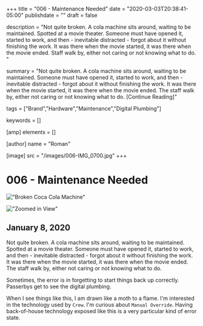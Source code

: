 +++
title = "006 - Maintenance Needed"
date = "2020-03-03T20:38:41-05:00"
publishdate = ""
draft = false

description = "Not quite broken. A cola machine sits around, waiting to be maintained. Spotted at a movie theater. Someone must have opened it, started to work, and then - inevitable distracted - forgot about it without finishing the work. It was there when the movie started, it was there when the movie ended. Staff walk by, either not caring or not knowing what to do. "

summary = "Not quite broken. A cola machine sits around, waiting to be maintained. Someone must have opened it, started to work, and then - inevitable distracted - forgot about it without finishing the work. It was there when the movie started, it was there when the movie ended. The staff walk by, either not caring or not knowing what to do. [Continue Reading]"

tags = ["Brand","Hardware","Maintenance","Digital Plumbing"]

keywords = []

[amp]
    elements = []

[author]
    name = "Roman"

[image]
    src = "/images/006-IMG_0700.jpg"
+++

# 006 - Maintenance Needed

!["Broken Coca Cola Machine"](/images/006-IMG_0700.jpg)

!["Zoomed in View"](/images/006-IMG_0700-detail.jpg)

## January 8, 2020

Not quite broken. A cola machine sits around, waiting to be maintained. Spotted at a movie theater. Someone must have opened it, started to work, and then - inevitable distracted - forgot about it without finishing the work. It was there when the movie started, it was there when the movie ended. The staff walk by, either not caring or not knowing what to do. 

Sometimes, the error is in forgetting to start things back up correctly. Passerbys get to see the digital plumbing. 

When I see things like this, I am drawn like a moth to a flame. I'm interested in the technology used by `Crew`. I'm curious about `Manual Override`. Having back-of-house technology exposed like this is a very particular kind of error state.